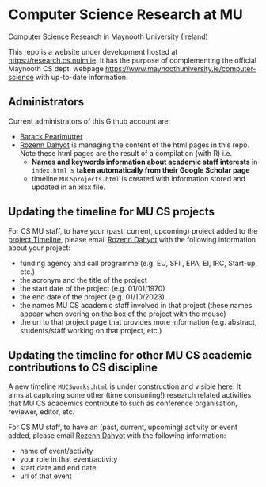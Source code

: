 # Computer Science Research at MU
Computer Science Research in Maynooth University (Ireland)

This repo is a website under development hosted at <a href="https://research.cs.nuim.ie" target="_blank">https://research.cs.nuim.ie</a>.
It has the purpose of  complementing the official Maynooth CS dept. webpage <a href="https://www.maynoothuniversity.ie/computer-science" target="_blank">https://www.maynoothuniversity.ie/computer-science</a>
with up-to-date information. 

## Administrators

Current administrators of this Github account are:
- [Barack Pearlmutter](https://www.maynoothuniversity.ie/faculty-science-engineering/our-people/barak-pearlmutter)
- [Rozenn Dahyot](https://www.maynoothuniversity.ie/faculty-science-engineering/our-people/rozenn-dahyot) is managing the content of the  html pages in this repo. Note these html pages are the result of a compilation (with R) i.e.
  - **Names and keywords information  about academic staff interests** in ```index.html``` is **taken automatically from their Google Scholar page**
  - timeline ```MUCSprojects.html``` is created  with information stored and updated in an xlsx file.


## Updating the timeline for MU CS projects

For CS MU staff, to have your (past, current, upcoming) project added to the <a href="https://research.cs.nuim.ie/MUCSprojects.html" target="_blank">project Timeline</a>, please email <a href="https://www.maynoothuniversity.ie/faculty-science-engineering/our-people/rozenn-dahyot" target="_blank">Rozenn Dahyot</a> with the following information about your project:
- funding agency and call programme (e.g. EU, SFI , EPA, EI, IRC, Start-up, etc.)
- the acronym and the title of the project
- the start date of the project  (e.g. 01/01/1970)
- the end date of the project  (e.g. 01/10/2023)
- the names MU CS academic staff involved in that project (these names appear when overing on the box of the project with the mouse)
- the url to that project page that provides more information (e.g. abstract,  students/staff working on that project, etc.)

## Updating the timeline for other MU CS academic contributions to CS discipline

A new timeline ```MUCSworks.html``` is under construction and visible [here](https://research.cs.nuim.ie/MUCSworks.html). It aims at capturing some other (time consuming!) research related activities that MU CS academics contribute to such as conference organisation, reviewer, editor, etc. 

For CS MU staff, to have an (past, current, upcoming) activity or event added, please email <a href="https://www.maynoothuniversity.ie/faculty-science-engineering/our-people/rozenn-dahyot" target="_blank">Rozenn Dahyot</a> with the following information:
- name of event/activity
- your role in that event/activity
- start date and end date
- url of that event
  
